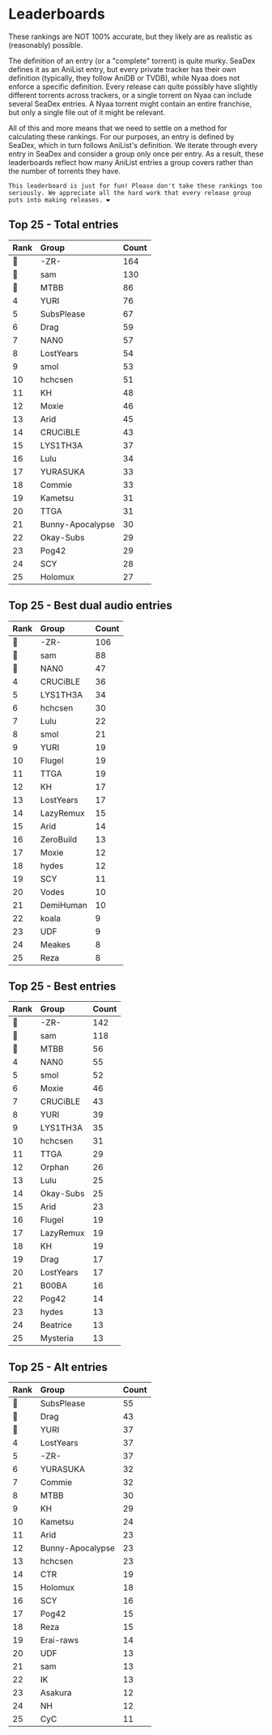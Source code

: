 # Leaderboards

These rankings are NOT 100% accurate, but they likely are as realistic as (reasonably) possible.

The definition of an entry (or a "complete" torrent) is quite murky. SeaDex defines it as an AniList entry, but every private tracker has their own definition (typically, they follow AniDB or TVDB), while Nyaa does not enforce a specific definition. Every release can quite possibly have slightly different torrents across trackers, or a single torrent on Nyaa can include several SeaDex entries. A Nyaa torrent might contain an entire franchise, but only a single file out of it might be relevant.

All of this and more means that we need to settle on a method for calculating these rankings. For our purposes, an entry is defined by SeaDex, which in turn follows AniList's definition. We iterate through every entry in SeaDex and consider a group only once per entry. As a result, these leaderboards reflect how many AniList entries a group covers rather than the number of torrents they have.

```{note}
This leaderboard is just for fun! Please don't take these rankings too seriously. We appreciate all the hard work that every release group puts into making releases. ❤️
```

## Top 25 - Total entries

| Rank | Group            | Count |
| :----| :----------------| :-----|
| 🥇   | -ZR-             | 164   |
| 🥈   | sam              | 130   |
| 🥉   | MTBB             | 86    |
| 4    | YURI             | 76    |
| 5    | SubsPlease       | 67    |
| 6    | Drag             | 59    |
| 7    | NAN0             | 57    |
| 8    | LostYears        | 54    |
| 9    | smol             | 53    |
| 10   | hchcsen          | 51    |
| 11   | KH               | 48    |
| 12   | Moxie            | 46    |
| 13   | Arid             | 45    |
| 14   | CRUCiBLE         | 43    |
| 15   | LYS1TH3A         | 37    |
| 16   | Lulu             | 34    |
| 17   | YURASUKA         | 33    |
| 18   | Commie           | 33    |
| 19   | Kametsu          | 31    |
| 20   | TTGA             | 31    |
| 21   | Bunny-Apocalypse | 30    |
| 22   | Okay-Subs        | 29    |
| 23   | Pog42            | 29    |
| 24   | SCY              | 28    |
| 25   | Holomux          | 27    |

## Top 25 - Best dual audio entries

| Rank | Group     | Count |
| :----| :---------| :-----|
| 🥇   | -ZR-      | 106   |
| 🥈   | sam       | 88    |
| 🥉   | NAN0      | 47    |
| 4    | CRUCiBLE  | 36    |
| 5    | LYS1TH3A  | 34    |
| 6    | hchcsen   | 30    |
| 7    | Lulu      | 22    |
| 8    | smol      | 21    |
| 9    | YURI      | 19    |
| 10   | Flugel    | 19    |
| 11   | TTGA      | 19    |
| 12   | KH        | 17    |
| 13   | LostYears | 17    |
| 14   | LazyRemux | 15    |
| 15   | Arid      | 14    |
| 16   | ZeroBuild | 13    |
| 17   | Moxie     | 12    |
| 18   | hydes     | 12    |
| 19   | SCY       | 11    |
| 20   | Vodes     | 10    |
| 21   | DemiHuman | 10    |
| 22   | koala     | 9     |
| 23   | UDF       | 9     |
| 24   | Meakes    | 8     |
| 25   | Reza      | 8     |

## Top 25 - Best entries

| Rank | Group     | Count |
| :----| :---------| :-----|
| 🥇   | -ZR-      | 142   |
| 🥈   | sam       | 118   |
| 🥉   | MTBB      | 56    |
| 4    | NAN0      | 55    |
| 5    | smol      | 52    |
| 6    | Moxie     | 46    |
| 7    | CRUCiBLE  | 43    |
| 8    | YURI      | 39    |
| 9    | LYS1TH3A  | 35    |
| 10   | hchcsen   | 31    |
| 11   | TTGA      | 29    |
| 12   | Orphan    | 26    |
| 13   | Lulu      | 25    |
| 14   | Okay-Subs | 25    |
| 15   | Arid      | 23    |
| 16   | Flugel    | 19    |
| 17   | LazyRemux | 19    |
| 18   | KH        | 19    |
| 19   | Drag      | 17    |
| 20   | LostYears | 17    |
| 21   | B00BA     | 16    |
| 22   | Pog42     | 14    |
| 23   | hydes     | 13    |
| 24   | Beatrice  | 13    |
| 25   | Mysteria  | 13    |

## Top 25 - Alt entries

| Rank | Group            | Count |
| :----| :----------------| :-----|
| 🥇   | SubsPlease       | 55    |
| 🥈   | Drag             | 43    |
| 🥉   | YURI             | 37    |
| 4    | LostYears        | 37    |
| 5    | -ZR-             | 37    |
| 6    | YURASUKA         | 32    |
| 7    | Commie           | 32    |
| 8    | MTBB             | 30    |
| 9    | KH               | 29    |
| 10   | Kametsu          | 24    |
| 11   | Arid             | 23    |
| 12   | Bunny-Apocalypse | 23    |
| 13   | hchcsen          | 23    |
| 14   | CTR              | 19    |
| 15   | Holomux          | 18    |
| 16   | SCY              | 16    |
| 17   | Pog42            | 15    |
| 18   | Reza             | 15    |
| 19   | Erai-raws        | 14    |
| 20   | UDF              | 13    |
| 21   | sam              | 13    |
| 22   | IK               | 13    |
| 23   | Asakura          | 12    |
| 24   | NH               | 12    |
| 25   | CyC              | 11    |
